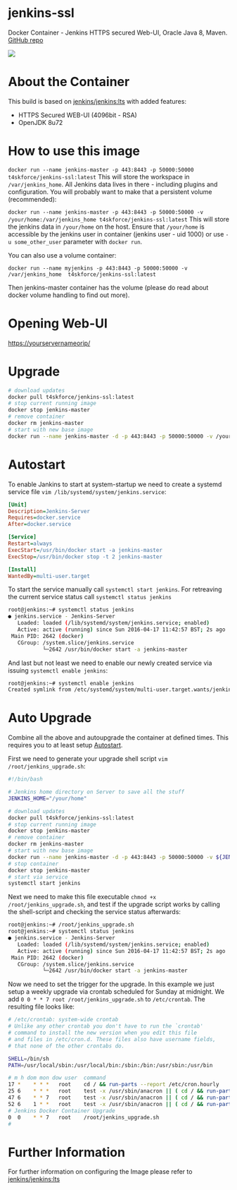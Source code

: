 # jenkins-ssl
Docker Container - Jenkins HTTPS secured Web-UI, Oracle Java 8, Maven.
[GitHub repo](https://github.com/t4skforce/jenkins-ssl)

[![](https://badge.imagelayers.io/t4skforce/jenkins-ssl:latest.svg)](https://imagelayers.io/?images=t4skforce/jenkins-ssl:latest 'Get your own badge on imagelayers.io')

# About the Container

This build is based on [jenkins/jenkins:lts](https://github.com/jenkinsci/docker) with added features:
* HTTPS Secured WEB-UI (4096bit - RSA)
* OpenJDK 8u72

# How to use this image
`docker run --name jenkins-master -p 443:8443 -p 50000:50000 t4skforce/jenkins-ssl:latest`
This will store the workspace in `/var/jenkins_home`. All Jenkins data lives in there - including plugins and configuration. You will probably want to make that a persistent volume (recommended):

`docker run --name jenkins-master -p 443:8443 -p 50000:50000 -v /your/home:/var/jenkins_home t4skforce/jenkins-ssl:latest`
This will store the jenkins data in `/your/home` on the host. Ensure that `/your/home` is accessible by the jenkins user in container (jenkins user - uid 1000) or use `-u some_other_user` parameter with `docker run`.

You can also use a volume container:

`docker run --name myjenkins -p 443:8443 -p 50000:50000 -v /var/jenkins_home  t4skforce/jenkins-ssl:latest`

Then jenkins-master container has the volume (please do read about docker volume handling to find out more).

# Opening Web-UI
[https://yourservernameorip/](https://127.0.0.1/)

# Upgrade
```bash
# download updates
docker pull t4skforce/jenkins-ssl:latest
# stop current running image
docker stop jenkins-master
# remove container
docker rm jenkins-master
# start with new base image
docker run --name jenkins-master -d -p 443:8443 -p 50000:50000 -v /your/home:/var/jenkins_home t4skforce/jenkins-ssl:latest
```

# Autostart
To enable Jankins to start at system-startup we need to create a systemd service file `vim /lib/systemd/system/jenkins.service`:

```ini
[Unit]
Description=Jenkins-Server
Requires=docker.service
After=docker.service

[Service]
Restart=always
ExecStart=/usr/bin/docker start -a jenkins-master
ExecStop=/usr/bin/docker stop -t 2 jenkins-master

[Install]
WantedBy=multi-user.target
```

To start the service manually call `systemctl start jenkins`. For retreaving the current service status call `systemctl status jenkins`

```bash
root@jenkins:~# systemctl status jenkins
● jenkins.service - Jenkins-Server
   Loaded: loaded (/lib/systemd/system/jenkins.service; enabled)
   Active: active (running) since Sun 2016-04-17 11:42:57 BST; 2s ago
 Main PID: 2642 (docker)
   CGroup: /system.slice/jenkins.service
           └─2642 /usr/bin/docker start -a jenkins-master
```

And last but not least we need to enable our newly created service via issuing `systemctl enable jenkins`:
```bash
root@jenkins:~# systemctl enable jenkins
Created symlink from /etc/systemd/system/multi-user.target.wants/jenkins.service to /lib/systemd/system/jenkins.service.
```

# Auto Upgrade
Combine all the above and autoupgrade the container at defined times. This requires you to at least setup [Autostart](#autostart).

First we need to generate your upgrade shell script `vim /root/jenkins_upgrade.sh`:

```bash
#!/bin/bash

# Jenkins home directory on Server to save all the stuff
JENKINS_HOME="/your/home"

# download updates
docker pull t4skforce/jenkins-ssl:latest
# stop current running image
docker stop jenkins-master
# remove container
docker rm jenkins-master
# start with new base image
docker run --name jenkins-master -d -p 443:8443 -p 50000:50000 -v ${JENKINS_HOME}:/var/jenkins_home t4skforce/jenkins-ssl:latest t4skforce/jenkins-ssl:latest
# stop container
docker stop jenkins-master
# start via service
systemctl start jenkins
```

Next we need to make this file executable `chmod +x /root/jenkins_upgrade.sh`, and test if the upgrade script works by calling the shell-script and checking the service status afterwards:
```bash
root@jenkins:~# /root/jenkins_upgrade.sh
root@jenkins:~# systemctl status jenkins
● jenkins.service - Jenkins-Server
   Loaded: loaded (/lib/systemd/system/jenkins.service; enabled)
   Active: active (running) since Sun 2016-04-17 11:42:57 BST; 2s ago
 Main PID: 2642 (docker)
   CGroup: /system.slice/jenkins.service
           └─2642 /usr/bin/docker start -a jenkins-master
```

Now we need to set the trigger for the upgrade. In this example we just setup a weekly upgrade via crontab scheduled for Sunday at midnight. We add `0 0 * * 7 root /root/jenkins_upgrade.sh` to `/etc/crontab`. The resulting file looks like:

```bash
# /etc/crontab: system-wide crontab
# Unlike any other crontab you don't have to run the `crontab'
# command to install the new version when you edit this file
# and files in /etc/cron.d. These files also have username fields,
# that none of the other crontabs do.

SHELL=/bin/sh
PATH=/usr/local/sbin:/usr/local/bin:/sbin:/bin:/usr/sbin:/usr/bin

# m h dom mon dow user  command
17 *    * * *   root    cd / && run-parts --report /etc/cron.hourly
25 6    * * *   root    test -x /usr/sbin/anacron || ( cd / && run-parts --report /etc/cron.daily )
47 6    * * 7   root    test -x /usr/sbin/anacron || ( cd / && run-parts --report /etc/cron.weekly )
52 6    1 * *   root    test -x /usr/sbin/anacron || ( cd / && run-parts --report /etc/cron.monthly )
# Jenkins Docker Container Upgrade
0  0    * * 7   root    /root/jenkins_upgrade.sh
#
```

# Further Information

For further information on configuring the Image please refer to [jenkins/jenkins:lts](https://github.com/jenkinsci/docker)
